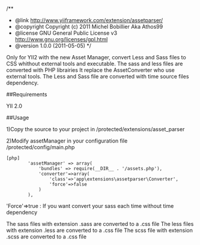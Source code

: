 /**
 * @link http://www.yiiframework.com/extension/assetparser/
 * @copyright Copyright (c) 2011 Michel Bobillier Aka Athos99
 * @license GNU General Public License v3 http://www.gnu.org/licenses/gpl.html
 * @version 1.0.0 (2011-05-05)
 */


Only for YII2 with the new Asset Manager, convert Less and Sass files to CSS whithout external tools and executable. The sass and less files are converted with PHP librairies
It replace the AssetConverter who use external tools.
The Less and Sass file are converted with time source files dependency.

##Requirements

YII 2.0

##Usage

1)Copy the source to your project in /protected/extensions/asset_parser

2)Modify assetManager in your configuration file /protected/config/main.php


~~~
[php]
        'assetManager' => array(
            'bundles' => require(__DIR__ . '/assets.php'),
            'converter'=>array(
                'class'=>'app\extensions\assetparser\Converter',
                'force'=>false
            )
        ),
~~~

'Force'=>true : If you want convert your sass each time without time dependency

The sass files with extension .sass are converted to a .css file
The less files with extension .less are converted to a .css file
The scss file with extension .scss are converted to a .css file



